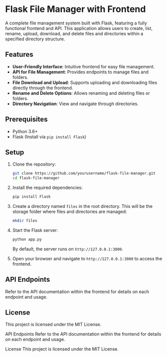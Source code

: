 # Flask File Manager with Frontend

A complete file management system built with Flask, featuring a fully functional frontend and API. This application allows users to create, list, rename, upload, download, and delete files and directories within a specified directory structure.

## Features

- **User-Friendly Interface**: Intuitive frontend for easy file management.
- **API for File Management**: Provides endpoints to manage files and folders.
- **File Download and Upload**: Supports uploading and downloading files directly through the frontend.
- **Rename and Delete Options**: Allows renaming and deleting files or folders.
- **Directory Navigation**: View and navigate through directories.

## Prerequisites

- Python 3.6+
- Flask (Install via `pip install Flask`)

## Setup

1. Clone the repository:

    ```bash
    git clone https://github.com/yourusername/flask-file-manager.git
    cd flask-file-manager
    ```

2. Install the required dependencies:

    ```bash
    pip install Flask
    ```

3. Create a directory named `files` in the root directory. This will be the storage folder where files and directories are managed:

    ```bash
    mkdir files
    ```

4. Start the Flask server:

    ```bash
    python app.py
    ```

   By default, the server runs on `http://127.0.0.1:3000`.

5. Open your browser and navigate to `http://127.0.0.1:3000` to access the frontend.

## API Endpoints

Refer to the API documentation within the frontend for details on each endpoint and usage.

## License

This project is licensed under the MIT License.


API Endpoints
Refer to the API documentation within the frontend for details on each endpoint and usage.

License
This project is licensed under the MIT License.
